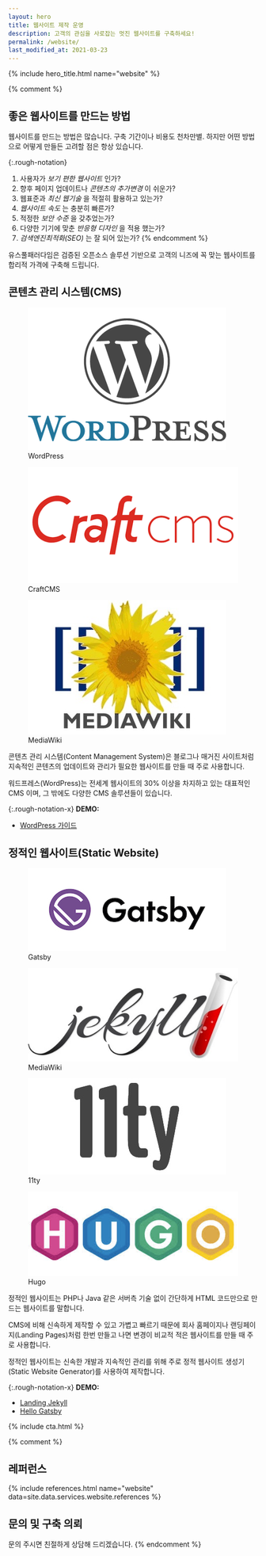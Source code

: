 ```yaml
---
layout: hero
title: 웹사이트 제작 운영
description: 고객의 관심을 사로잡는 멋진 웹사이트를 구축하세요!
permalink: /website/
last_modified_at: 2021-03-23
---
```


{% include hero_title.html name="website" %}

{% comment %}
<div class="page-header">
  <h2>좋은 웹사이트를 만드는 방법</h2>
</div>

웹사이트를 만드는 방법은 많습니다. 구축 기간이나 비용도 천차만별.
하지만 어떤 방법으로 어떻게 만들든 고려할 점은 항상 있습니다.

{:.rough-notation}
1. 사용자가 _보기 편한 웹사이트_ 인가?
2. 향후 페이지 업데이트나 _콘텐츠의 추가변경_ 이 쉬운가?
3. 웹표준과 _최신 웹기술_ 을 적절히 활용하고 있는가? 
4. _웹사이트 속도_ 는 충분히 빠른가?
5. 적정한 _보안 수준_ 을 갖추었는가?
6. 다양한 기기에 맞춘 _반응형 디자인_ 을 적용 했는가?
7. _검색엔진최적화(SEO)_ 는 잘 되어 있는가?
{% endcomment %}

유스풀패러다임은 검증된 오픈소스 솔루션 기반으로 고객의 니즈에 꼭 맞는 웹사이트를 합리적 가격에 구축해 드립니다.

<div class="page-header">
  <h2>콘텐츠 관리 시스템(CMS)</h2>
</div>

<div class="prods">
    <figure>
        <img src="/img/figures/wordpress.png" alt="WordPress">
        <figcaption>WordPress</figcaption>    
    </figure>
    <figure>
        <img src="/img/figures/craftcms.png" alt="CraftCMS">
        <figcaption>CraftCMS</figcaption>    
    </figure>
    <figure>
        <img src="/img/figures/mediawiki.jpg" alt="MediaWiki">
        <figcaption>MediaWiki</figcaption>    
    </figure>
</div>    

콘텐츠 관리 시스템(Content Management System)은 블로그나 매거진 사이트처럼 지속적인 콘텐츠의 업데이트와 관리가 필요한 웹사이트를 만들 때 주로 사용합니다.

워드프레스(WordPress)는 전세계 웹사이트의 30% 이상을 차지하고 있는 대표적인 CMS 이며, 그 밖에도 다양한 CMS 솔루션들이 있습니다.

{:.rough-notation-x}
**DEMO:**
* <a href="https://wpguide.usefulparadigm.com/" target="_blank" class="external">WordPress 가이드</a>

<!-- {:.rough-notation-x}
**제작비용:** 200만원 ~ (VAT별도) -->

<div class="page-header">
  <h2>정적인 웹사이트(Static Website)</h2>
</div>

<div class="prods">
    <figure>
        <img src="/img/figures/gatsby.jpg" alt="Gatsby">
        <figcaption>Gatsby</figcaption>    
    </figure>
    <figure>
        <img src="/img/figures/jekyll.jpg" alt="Jekyll">
        <figcaption>MediaWiki</figcaption>    
    </figure>
    <figure>
        <img src="/img/figures/11ty.jpg" alt="11ty">
        <figcaption>11ty</figcaption>    
    </figure>
    <figure>
        <img src="/img/figures/hugo.png" alt="Hugo">
        <figcaption>Hugo</figcaption>    
    </figure>
</div>    

정적인 웹사이트는 PHP나 Java 같은 서버측 기술 없이 간단하게 HTML 코드만으로 만드는 웹사이트를 말합니다. 

CMS에 비해 신속하게 제작할 수 있고 가볍고 빠르기 때문에 회사 홈페이지나 랜딩페이지(Landing Pages)처럼 한번 만들고 나면 변경이 비교적 적은 웹사이트를 만들 때 주로 사용합니다.

정적인 웹사이트는 신속한 개발과 지속적인 관리를 위해 주로 정적 웹사이트 생성기(Static Website Generator)를 사용하여 제작합니다.

{:.rough-notation-x}
**DEMO:**
* <a href="https://landing-jekyll.usefulparadigm.com/" target="_blank" class="external">Landing Jekyll</a>
* <a href="https://hello-gatsby.usefulparadigm.com/" target="_blank" class="external">Hello Gatsby</a>

<!-- {:.rough-notation-x}
**제작비용:** 50만원 ~ (VAT별도) -->


{% include cta.html %}


<!--div class="features">
    <div class="feature">
        <h4 class="feature__title">검증된 오픈소스 솔루션</h4>
        <div class="feature__description">
            <p>다양한 최신 오픈소스 웹사이트 제작 전문 기술을 보유하고, 고객의 니즈에 맞는 최적의 솔루션을 제시합니다.</p>
        </div>
    </div>
    <div class="feature">
        <h4 class="feature__title">빠른 구축 지속적 업데이트</h4>
        <div class="feature__description">
            <p>애자일(agile) 방식의 반복 작업을 통해 가장 빠르게 제품을 출시하고 변화에 유연하게 대응합니다.</p>
        </div>
    </div>        
    <div class="feature">
        <h4 class="feature__title">신속하고 정확한 대응</h4>
        <div class="feature__description">
            <p>문제는 언제든 생길 수 있습니다. 웹사이트 운영 중 발생한 문제에 신속하고 정확하게 대처합니다.</p>
        </div>
    </div>        
</div-->

{% comment %}
<div class="page-header">
  <h2>레퍼런스</h2>
</div>

<!--국내외 주요 브랜드의 웹사이트를 만들고 운영하였습니다.-->

{% include references.html name="website" data=site.data.services.website.references %}

<!--section>
<div id="website-references" class="references">
    {% for entry in site.data.services.website.references %}
    <div class="entry">
        <div class="thumbnail"><img src="{{ entry.screenshot }}" alt="{{ entry.title }}"></div>
        <h5 class="title">{{ entry.title }}</h5>
        <p class="description">{{ entry.descriptionx }}</p>
    </div>
    {% endfor %}
</div>
</section-->

<div class="page-header">
  <h2>문의 및 구축 의뢰</h2>
</div>

문의 주시면 친절하게 상담해 드리겠습니다.
{% endcomment %}

